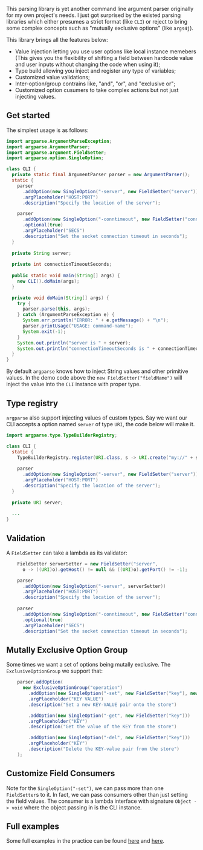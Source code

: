 This parsing library is yet another command line argument parser originally for my own project's needs. I just got surprised by the existed parsing libraries which either presumes a strict format (like `CLI`) or reject to bring some complex concepts such as "mutually exclusive options" (like `args4j`).

This library brings all the features below:

- Value injection letting you use user options like local instance memebers (This gives you the flexibility of shifting a field between hardcode value and user inputs without changing the code when using it);
- Type build allowing you inject and register any type of variables;
- Customized value validations;
- Inter-option/group contrains like, "and", "or", and "exclusive or";
- Customized option cusumers to take complex actions but not just injecting values.


## Get started
The simplest usage is as follows:
```java
import argparse.ArgumentParseException;
import argparse.ArgumentParser;
import argparse.argument.FieldSetter;
import argparse.option.SingleOption;

class CLI {
  private static final ArgumentParser parser = new ArgumentParser();
  static {
    parser
      .addOption(new SingleOption("-server", new FieldSetter("server")))
      .argPlaceholder("HOST:PORT")
      .description("Specify the location of the server");

    parser
      .addOption(new SingleOption("-conntimeout", new FieldSetter("connectionTimeoutSeconds")))
      .optional(true)
      .argPlaceholder("SECS")
      .description("Set the socket connection timeout in seconds");
  }
  
  private String server;
  
  private int connectionTimeoutSeconds;
  
  public static void main(String[] args) {
    new CLI().doMain(args);
  }

  private void doMain(String[] args) {
    try {
      parser.parse(this, args);
    } catch (ArgumentParseException e) {
      System.err.println("ERROR: " + e.getMessage() + "\n");
      parser.printUsage("USAGE: command-name");
      System.exit(-1);
    }
    System.out.println("server is " + server);
    System.out.println("connectionTimeoutSeconds is " + connectionTimeoutSeconds);
  }
}
```
By default `argparse` knows how to inject String values and other primitive values. In the demo code above the `new FieldSetter("fieldName")` will inject the value into the `CLI` instance with proper type.

## Type registry
`argparse` also support injecting values of custom types. Say we want our CLI accepts a option named `server` of type `URI`, the code below will make it.
```java
import argparse.type.TypeBuilderRegistry;

class CLI {
  static {
    TypeBuilderRegistry.register(URI.class, s -> URI.create("my://" + s));
    
    parser
      .addOption(new SingleOption("-server", new FieldSetter("server")))
      .argPlaceholder("HOST:PORT")
      .description("Specify the location of the server");
  }
  
  private URI server;
  
  ...
}
```

## Validation
A `FieldSetter` can take a lambda as its validator:

```java
    FieldSetter serverSetter = new FieldSetter("server",
      o -> ((URI)o).getHost() != null && ((URI)o).getPort() != -1);

    parser
      .addOption(new SingleOption("-server", serverSetter))
      .argPlaceholder("HOST:PORT")
      .description("Specify the location of the server");
      
    parser
      .addOption(new SingleOption("-conntimeout", new FieldSetter("connectionTimeoutSeconds", o -> ((int)o) > 0)))
      .optional(true)
      .argPlaceholder("SECS")
      .description("Set the socket connection timeout in seconds");
```

## Mutally Exclusive Option Group
Some times we want a set of options being mutally exclusive. The `ExclusiveOptionGroup` we support that:

```java
    parser.addOption(
      new ExclusiveOptionGroup("operation")
        .addOption(new SingleOption("-set", new FieldSetter("key"), new FieldSetter("value")))
        .argPlaceholder("KEY VALUE")
        .description("Set a new KEY-VALUE pair onto the store")

        .addOption(new SingleOption("-get", new FieldSetter("key")))
        .argPlaceholder("KEY")
        .description("Get the value of the KEY from the store")

        .addOption(new SingleOption("-del", new FieldSetter("key")))
        .argPlaceholder("KEY")
        .description("Delete the KEY-value pair from the store")
    );
```

## Customize Field Consumers
Note for the `SingleOption("-set")`, we can pass more than one `FieldSetter`s to it. In fact, we can pass consumers other than just setting the field values. The consumer is a lambda interface with signature `Object -> void` where the object passing in is the CLI instance.

## Full examples
Some full examples in the practice can be found [here](https://github.com/robturtle/consistency-test-demo/blob/master/kvclient/src/main/java/dsf16/KVStoreClient.java) and [here](https://github.com/robturtle/consistency-test-demo/blob/master/consistency-check/src/main/java/dsf16/KVStoreConsistencyTester.java).

